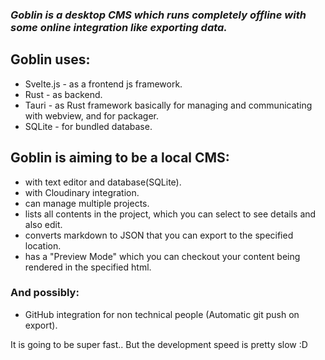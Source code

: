 ### _**Goblin** is a desktop CMS which runs completely offline with some online integration like exporting data._

## Goblin uses:

- Svelte.js - as a frontend js framework.
- Rust - as backend.
- Tauri - as Rust framework basically for managing and communicating with webview, and for packager.
- SQLite - for bundled database.

## Goblin is aiming to be a local CMS:

- with text editor and database(SQLite).
- with Cloudinary integration.
- can manage multiple projects.
- lists all contents in the project, which you can select to see details and also edit.
- converts markdown to JSON that you can export to the specified location.
- has a "Preview Mode" which you can checkout your content being rendered in the specified html.

### And possibly:

- GitHub integration for non technical people (Automatic git push on export).

It is going to be super fast..
But the development speed is pretty slow :D
